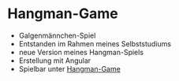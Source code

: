 # Hangman-Game

- Galgenmännchen-Spiel
- Entstanden im Rahmen meines Selbststudiums
- neue Version meines Hangman-Spiels
- Erstellung mit Angular
- Spielbar unter [Hangman-Game](https://mandy-blaschke.de/assets/projects/hangman-game/)

